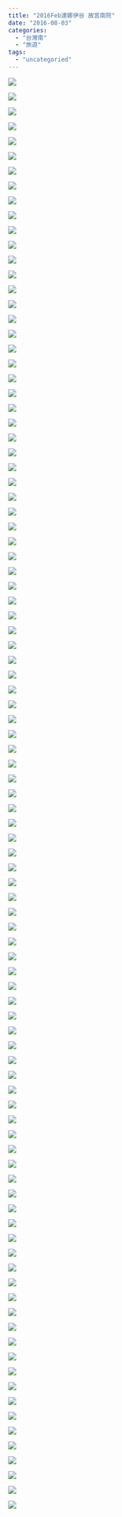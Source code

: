 ```yaml
---
title: "2016Feb達娜伊谷 故宮南院"
date: "2016-08-03"
categories: 
  - "台灣南"
  - "旅遊"
tags: 
  - "uncategoried"
---
```


[![](images/24979975702_8f1d298203.jpg)](http://flickr.com/photos/33703965@N00/24979975702)

[![](images/25004853821_e22a998e7d.jpg)](http://flickr.com/photos/33703965@N00/25004853821)

[![](images/25071825066_f44ddf271c.jpg)](http://flickr.com/photos/33703965@N00/25071825066)

[![](images/24471274833_cd473c55b9.jpg)](http://flickr.com/photos/33703965@N00/24471274833)

[![](images/25071824626_0d07c44306.jpg)](http://flickr.com/photos/33703965@N00/25071824626)

[![](images/25004852691_2f18bb2040.jpg)](http://flickr.com/photos/33703965@N00/25004852691)

[![](images/24467461594_b224631645.jpg)](http://flickr.com/photos/33703965@N00/24467461594)

[![](images/25071823996_5592942932.jpg)](http://flickr.com/photos/33703965@N00/25071823996)

[![](images/25071823466_2c041c2e2b.jpg)](http://flickr.com/photos/33703965@N00/25071823466)

[![](images/24467446514_fc23122064.jpg)](http://flickr.com/photos/33703965@N00/24467446514)

[![](images/24471290233_fc835cc166.jpg)](http://flickr.com/photos/33703965@N00/24471290233)

[![](images/24802542260_7d825fbf04.jpg)](http://flickr.com/photos/33703965@N00/24802542260)

[![](images/24467460814_d58f66f75e.jpg)](http://flickr.com/photos/33703965@N00/24467460814)

[![](images/25004836701_6cfd2966f0.jpg)](http://flickr.com/photos/33703965@N00/25004836701)

[![](images/24730485169_51f20062f7.jpg)](http://flickr.com/photos/33703965@N00/24730485169)

[![](images/24802541880_7579987eda.jpg)](http://flickr.com/photos/33703965@N00/24802541880)

[![](images/24730484669_ee37813d12.jpg)](http://flickr.com/photos/33703965@N00/24730484669)

[![](images/24979972892_be7653d466.jpg)](http://flickr.com/photos/33703965@N00/24979972892)

[![](images/24979972742_48346e40fd.jpg)](http://flickr.com/photos/33703965@N00/24979972742)

[![](images/25004836371_7902123378.jpg)](http://flickr.com/photos/33703965@N00/25004836371)

[![](images/25071822256_64262ee6bf.jpg)](http://flickr.com/photos/33703965@N00/25071822256)

[![](images/24979972442_98f36036e3.jpg)](http://flickr.com/photos/33703965@N00/24979972442)

[![](images/25004850391_dcb0a9ca99.jpg)](http://flickr.com/photos/33703965@N00/25004850391)

[![](images/25004850131_ee4435092a.jpg)](http://flickr.com/photos/33703965@N00/25004850131)

[![](images/25098140765_41c68d610e.jpg)](http://flickr.com/photos/33703965@N00/25098140765)

[![](images/25098155465_34714254ac.jpg)](http://flickr.com/photos/33703965@N00/25098155465)

[![](images/24730483149_9c990a993a.jpg)](http://flickr.com/photos/33703965@N00/24730483149)

[![](images/25004849581_690edefc3b.jpg)](http://flickr.com/photos/33703965@N00/25004849581)

[![](images/24979971412_2bafe2bfcb.jpg)](http://flickr.com/photos/33703965@N00/24979971412)

[![](images/24467445644_27d23947c2.jpg)](http://flickr.com/photos/33703965@N00/24467445644)

[![](images/24471287443_ab9f3c43c5.jpg)](http://flickr.com/photos/33703965@N00/24471287443)

[![](images/24467458434_d27753e1f2.jpg)](http://flickr.com/photos/33703965@N00/24467458434)

[![](images/25071820446_a6e2a91a8b.jpg)](http://flickr.com/photos/33703965@N00/25071820446)

[![](images/24979970692_01e0cdc31e.jpg)](http://flickr.com/photos/33703965@N00/24979970692)

[![](images/24471286843_312c6e0a7a.jpg)](http://flickr.com/photos/33703965@N00/24471286843)

[![](images/25071807596_3f6d80f778.jpg)](http://flickr.com/photos/33703965@N00/25071807596)

[![](images/24467457824_f63c87b326.jpg)](http://flickr.com/photos/33703965@N00/24467457824)

[![](images/24471286603_777b2bfcfa.jpg)](http://flickr.com/photos/33703965@N00/24471286603)

[![](images/25098152565_1e9cbef2fa.jpg)](http://flickr.com/photos/33703965@N00/25098152565)

[![](images/24471273523_8d28f467cb.jpg)](http://flickr.com/photos/33703965@N00/24471273523)

[![](images/24471286373_db948b6fbf.jpg)](http://flickr.com/photos/33703965@N00/24471286373)

[![](images/24730480989_ce7b08747d.jpg)](http://flickr.com/photos/33703965@N00/24730480989)

[![](images/25004847721_5433febec3.jpg)](http://flickr.com/photos/33703965@N00/25004847721)

[![](images/24979969662_ec5a90532d.jpg)](http://flickr.com/photos/33703965@N00/24979969662)

[![](images/25004847251_55952eb03f.jpg)](http://flickr.com/photos/33703965@N00/25004847251)

[![](images/25071807226_558e49ff33.jpg)](http://flickr.com/photos/33703965@N00/25071807226)

[![](images/24471285333_cf66c9c29b.jpg)](http://flickr.com/photos/33703965@N00/24471285333)

[![](images/24471284883_ab852fc55f.jpg)](http://flickr.com/photos/33703965@N00/24471284883)

[![](images/25071818106_12cf7dc8d5.jpg)](http://flickr.com/photos/33703965@N00/25071818106)

[![](images/24979968312_6ba0a05997.jpg)](http://flickr.com/photos/33703965@N00/24979968312)

[![](images/24730478829_3e7bbb223e.jpg)](http://flickr.com/photos/33703965@N00/24730478829)

[![](images/25004835441_c5125a0963.jpg)](http://flickr.com/photos/33703965@N00/25004835441)

[![](images/24730478609_2e863c4d57.jpg)](http://flickr.com/photos/33703965@N00/24730478609)

[![](images/24467454734_85d61ae518.jpg)](http://flickr.com/photos/33703965@N00/24467454734)

[![](images/25098149545_bb4ec63c83.jpg)](http://flickr.com/photos/33703965@N00/25098149545)

[![](images/25071806966_bf308a7406.jpg)](http://flickr.com/photos/33703965@N00/25071806966)

[![](images/24730478039_2962e2213c.jpg)](http://flickr.com/photos/33703965@N00/24730478039)

[![](images/25004845041_f1dd65ebfc.jpg)](http://flickr.com/photos/33703965@N00/25004845041)

[![](images/24471283103_426fc65156.jpg)](http://flickr.com/photos/33703965@N00/24471283103)

[![](images/24730467669_4e0e932252.jpg)](http://flickr.com/photos/33703965@N00/24730467669)

[![](images/24471282963_e18e5ddfd3.jpg)](http://flickr.com/photos/33703965@N00/24471282963)

[![](images/25098148855_dbc7fbd48a.jpg)](http://flickr.com/photos/33703965@N00/25098148855)

[![](images/25004844421_708e654c93.jpg)](http://flickr.com/photos/33703965@N00/25004844421)

[![](images/24802534480_395d129a39.jpg)](http://flickr.com/photos/33703965@N00/24802534480)

[![](images/24467453624_bd920d587d.jpg)](http://flickr.com/photos/33703965@N00/24467453624)

[![](images/24730467579_09fdc6f0a3.jpg)](http://flickr.com/photos/33703965@N00/24730467579)

[![](images/25004844001_88ccf065e2.jpg)](http://flickr.com/photos/33703965@N00/25004844001)

[![](images/24979966162_291aa42336.jpg)](http://flickr.com/photos/33703965@N00/24979966162)

[![](images/25071815616_2a21e1985e.jpg)](http://flickr.com/photos/33703965@N00/25071815616)

[![](images/24802533870_e2b22656c6.jpg)](http://flickr.com/photos/33703965@N00/24802533870)

[![](images/25004843441_65aa28b37a.jpg)](http://flickr.com/photos/33703965@N00/25004843441)

[![](images/25098139625_395a911c30.jpg)](http://flickr.com/photos/33703965@N00/25098139625)

[![](images/24471281493_cc5217cbb1.jpg)](http://flickr.com/photos/33703965@N00/24471281493)

[![](images/24730476359_0ba68cefb1.jpg)](http://flickr.com/photos/33703965@N00/24730476359)

[![](images/24979965542_8c7316d519.jpg)](http://flickr.com/photos/33703965@N00/24979965542)

[![](images/24730476039_635f853bd1.jpg)](http://flickr.com/photos/33703965@N00/24730476039)

[![](images/24730475699_767f018eae.jpg)](http://flickr.com/photos/33703965@N00/24730475699)

[![](images/25098139225_7dfff23b96.jpg)](http://flickr.com/photos/33703965@N00/25098139225)

[![](images/25004842431_94f71527df.jpg)](http://flickr.com/photos/33703965@N00/25004842431)

[![](images/24730475339_eb7af3e33f.jpg)](http://flickr.com/photos/33703965@N00/24730475339)

[![](images/24730475129_fb3c67002a.jpg)](http://flickr.com/photos/33703965@N00/24730475129)

[![](images/24467444224_a4e5ff0d00.jpg)](http://flickr.com/photos/33703965@N00/24467444224)

[![](images/25071814376_470fa1fdb6.jpg)](http://flickr.com/photos/33703965@N00/25071814376)

[![](images/24471279863_daa3b53c77.jpg)](http://flickr.com/photos/33703965@N00/24471279863)

[![](images/24467451154_4eea7419c9.jpg)](http://flickr.com/photos/33703965@N00/24467451154)

[![](images/24471272303_3fa8926526.jpg)](http://flickr.com/photos/33703965@N00/24471272303)

[![](images/24467450984_128deee9f0.jpg)](http://flickr.com/photos/33703965@N00/24467450984)

[![](images/25004841641_6b1f16cecf.jpg)](http://flickr.com/photos/33703965@N00/25004841641)

[![](images/24730466989_d980a27b0f.jpg)](http://flickr.com/photos/33703965@N00/24730466989)

[![](images/25071813206_2e461c9eab.jpg)](http://flickr.com/photos/33703965@N00/25071813206)

[![](images/25071812906_5702aed8e3.jpg)](http://flickr.com/photos/33703965@N00/25071812906)

[![](images/25071812736_f2c471c6b4.jpg)](http://flickr.com/photos/33703965@N00/25071812736)

[![](images/24730467269_f0c023ab75.jpg)](http://flickr.com/photos/33703965@N00/24730467269)

[![](images/25098145565_df7d43b7ee.jpg)](http://flickr.com/photos/33703965@N00/25098145565)

[![](images/24802531130_6fb8d4b230.jpg)](http://flickr.com/photos/33703965@N00/24802531130)

[![](images/24730473569_f27ce642f4.jpg)](http://flickr.com/photos/33703965@N00/24730473569)

[![](images/25098138555_7c75c29b46.jpg)](http://flickr.com/photos/33703965@N00/25098138555)
